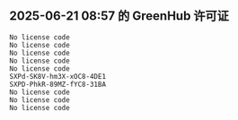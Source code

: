 ## 2025-06-21 08:57 的 GreenHub 许可证
```
No license code
No license code
No license code
No license code
No license code
SXPd-SK8V-hm3X-xOC8-4DE1
SXPD-PhkR-89MZ-fYC8-31BA
No license code
No license code
No license code
```
